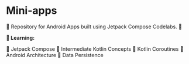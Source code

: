 # Mini-apps

:star2: Repository for Android Apps built using Jetpack Compose Codelabs. :star2:

**:green_heart: Learning:**

:ant: Jetpack Compose
:ant: Intermediate Kotlin Concepts
:ant: Kotlin Coroutines
:ant: Android Architecture
:ant: Data Persistence
